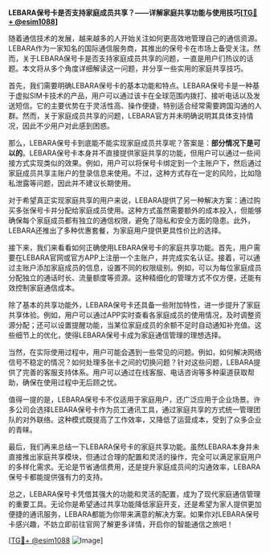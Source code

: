 **LEBARA保号卡是否支持家庭成员共享？——详解家庭共享功能与使用技巧[[TG💪+ @esim1088](https://t.me/s/esim1088)]**

随着通信技术的发展，越来越多的人开始关注如何更高效地管理自己的通信资源。LEBARA作为一家知名的国际通信服务商，其推出的保号卡在市场上备受关注。然而，关于LEBARA保号卡是否支持家庭成员共享的问题，一直是用户们热议的话题。本文将从多个角度详细解读这一问题，并分享一些实用的家庭共享技巧。

首先，我们需要明确LEBARA保号卡的基本功能和特点。LEBARA保号卡是一种基于虚拟SIM卡技术的产品，用户可以通过该卡在全球范围内拨打、接听电话以及发送短信。它的主要优势在于灵活性高、操作便捷，特别适合经常需要跨国沟通的人群。然而，关于家庭成员共享的问题，LEBARA官方并未明确说明其具体支持情况，因此不少用户对此感到困惑。

那么，LEBARA保号卡到底能不能实现家庭成员共享呢？答案是：**部分情况下是可以的**。LEBARA保号卡本身并不直接提供家庭共享的功能，但用户可以通过一些间接方式实现类似的效果。例如，用户可以将保号卡绑定到一个主账户下，然后通过家庭成员共享主账户的登录信息来使用。不过，这种方式存在一定的风险，比如隐私泄露等问题，因此并不建议长期使用。

对于希望真正实现家庭共享的用户来说，LEBARA提供了另一种解决方案：通过购买多张保号卡并分配给家庭成员使用。这种方式虽然需要额外的成本投入，但能够确保每个家庭成员都有独立的通信权限，避免了隐私和安全方面的隐患。此外，LEBARA还推出了多种优惠套餐，为家庭用户提供更具性价比的选择。

接下来，我们来看看如何正确使用LEBARA保号卡的家庭共享功能。首先，用户需要在LEBARA官网或官方APP上注册一个主账户，并完成实名认证。接着，可以通过主账户添加家庭成员的信息，设置不同的权限级别。例如，可以为每位家庭成员分配独立的通话时长、流量额度等资源。这种精细化的管理方式不仅方便，还能有效控制家庭通信成本。

除了基本的共享功能外，LEBARA保号卡还具备一些附加特性，进一步提升了家庭共享体验。例如，用户可以通过APP实时查看各家庭成员的使用情况，及时调整资源分配；还可以设置提醒功能，当某位家庭成员的余额不足时自动通知补充值。这些细节上的优化，使得LEBARA保号卡成为家庭通信管理的理想选择。

当然，在实际使用过程中，用户可能会遇到一些常见的问题。例如，如何解决网络信号不稳定的情况？如何处理多张卡之间的切换问题？针对这些问题，LEBARA提供了完善的客服支持体系。用户可以通过在线客服、电话咨询等多种渠道获取帮助，确保在使用过程中无后顾之忧。

值得一提的是，LEBARA保号卡不仅适用于家庭用户，还广泛应用于企业场景。许多公司会选择LEBARA保号卡作为员工通讯工具，通过家庭共享的方式统一管理团队的对外联络。这种模式既提高了工作效率，又降低了运营成本，受到了众多企业的青睐。

最后，我们再来总结一下LEBARA保号卡的家庭共享功能。虽然LEBARA本身并未直接推出家庭共享模块，但通过合理的配置和灵活的操作，完全可以满足家庭用户的多样化需求。无论是节省通信费用，还是提升家庭成员间的沟通效率，LEBARA保号卡都能提供强有力的支持。

总之，LEBARA保号卡凭借其强大的功能和灵活的配置，成为了现代家庭通信管理的重要工具。无论你是希望通过共享功能降低家庭开支，还是希望为家人提供更加便捷的通讯服务，LEBARA都能为你带来满意的解决方案。如果你对LEBARA保号卡感兴趣，不妨立即前往官网了解更多详情，开启你的智能通信之旅吧！

[[TG💪+ @esim1088](https://t.me/s/esim1088) ![Image](https://i.postimg.cc/4NQfJmqS/Snipaste-2025-05-13-00-14-12.png)]